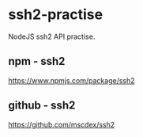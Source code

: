 # ssh2-practise
NodeJS ssh2 API practise.

## npm - ssh2
https://www.npmjs.com/package/ssh2

## github - ssh2
https://github.com/mscdex/ssh2
